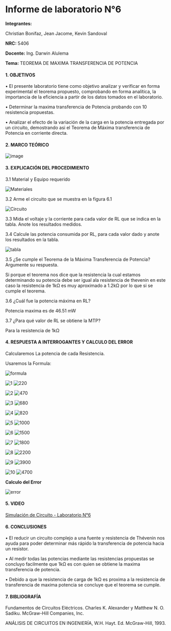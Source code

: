 # Informe de laboratorio N°6

**Integrantes:**

Christian Bonifaz, Jean Jacome, Kevin Sandoval

**NRC:** 5406

**Docente:** Ing. Darwin Alulema

**Tema:** TEOREMA DE MAXIMA TRANSFERENCIA DE POTENCIA

#### 1. OBJETIVOS 

•	El presente laboratorio tiene como objetivo analizar y verificar en forma experimental el teorema propuesto, comprobando en forma analítica, la importancia de la eficiencia a partir de los datos tomados en el laboratorio.

• Determinar la maxima transferencia de Potencia probando con 10 resistencia propuestas.

• Analizar  el  efecto  de  la  variación  de  la  carga  en  la  potencia  entregada  por  un circuito, demostrando asi el Teorema de Máxima transferencia de Potencia en corriente directa.

#### 2. MARCO TEÓRICO 

![image](https://user-images.githubusercontent.com/85208164/127431823-13ddadca-d2d6-48c0-86cc-dcf57c6158fc.png)


#### 3. EXPLICACIÓN DEL PROCEDIMIENTO

3.1 Material y Equipo requerido

![Materiales](https://user-images.githubusercontent.com/84586968/127574955-e0f767f8-0188-474c-b286-18ba7d8b5dcb.PNG)

3.2 Arme el circuito que se muestra en la figura 6.1

![Circuito](https://user-images.githubusercontent.com/84586968/127574957-76644fd9-b2c7-4f0b-bbc2-93e0e8b8937c.PNG)

3.3 Mida el voltaje y la corriente para cada valor de RL que se indica en la tabla. Anote los resultados medidos.

3.4 Calcule las potencia consumida por RL, para cada valor dado y anote los resultados en la tabla.

![tabla](https://user-images.githubusercontent.com/84586968/127574953-4f88d659-8047-4863-b21e-b0c9671773b2.PNG)

3.5 ¿Se cumple el Teorema de la Máxima Transferencia de Potencia? Argumente su respuesta.

Si porque el teorema nos dice que la resistencia la cual estamos determinando su potencia debe ser igual ala resistencia de thevenin en este caso la resistencia de 1kΩ es muy aproximado a 1.2kΩ por lo que si se cumple el teorema.

3.6 ¿Cuál fue la potencia máxima en RL?

Potencia maxima es de 46.51 mW

3.7 ¿Para qué valor de RL se obtiene la MTP?

Para la resistencia de 1kΩ

#### 4. RESPUESTA A INTERROGANTES Y CALCULO DEL ERROR
Calcularemos La potencia de cada Resistencia.

Usaremos la Formula:

![formula](https://user-images.githubusercontent.com/84586968/127576434-17243910-a258-486f-9473-6e69c0e00c48.PNG)


![1](https://user-images.githubusercontent.com/84586968/127574971-32188ba7-37af-4b7b-80e9-bd6b94ad0505.PNG)
![220](https://user-images.githubusercontent.com/84586968/127574947-4aee628f-9659-4a65-8216-0c2bacc06f29.PNG)

![2](https://user-images.githubusercontent.com/84586968/127574973-f9c0337d-25b8-40a4-8c17-0c6b1bfcd45f.PNG)
![470](https://user-images.githubusercontent.com/84586968/127574950-c6432948-554c-4fe0-a5ed-a0c93bd49d64.PNG)

![3](https://user-images.githubusercontent.com/84586968/127574974-ca2863c5-a6ce-4a14-95d4-05f9ddf5e7d9.PNG)
![680](https://user-images.githubusercontent.com/84586968/127574952-ea9ee70a-0cf3-4e30-a98e-f1b9e8f1d867.PNG)

![4](https://user-images.githubusercontent.com/84586968/127574976-bb7fe1ab-5e0f-41f4-9cc9-b81c0f688452.PNG)
![820](https://user-images.githubusercontent.com/84586968/127574954-971151c3-732d-4e27-9ee8-2fcda947d09f.PNG)

![5](https://user-images.githubusercontent.com/84586968/127574977-14ed5a06-1852-47ce-880a-3e89e1157aeb.PNG)
![1000](https://user-images.githubusercontent.com/84586968/127574956-7cb493bc-72ea-420c-84b8-08083b651d3f.PNG)

![6](https://user-images.githubusercontent.com/84586968/127574978-bd769558-7fcc-41f9-8b69-005560b0d86f.PNG)
![1500](https://user-images.githubusercontent.com/84586968/127574958-40168d48-228d-49d4-a0a3-4058dd89f7b3.PNG)

![7](https://user-images.githubusercontent.com/84586968/127574979-e4feaddb-eb91-42e5-b15a-6e63e329c696.PNG)
![1800](https://user-images.githubusercontent.com/84586968/127574959-84d94f16-a198-4eb3-93c3-f6c7273ba0e2.PNG)

![8](https://user-images.githubusercontent.com/84586968/127574981-7c01f08a-480f-4785-bbdb-0fdd8228f1c5.PNG)
![2200](https://user-images.githubusercontent.com/84586968/127574960-736d3645-598f-4f34-9c7c-0bb558df7fd7.PNG)

![9](https://user-images.githubusercontent.com/84586968/127574983-3dc94e65-b698-4708-9f14-a2b3812e788d.PNG)
![3900](https://user-images.githubusercontent.com/84586968/127574944-d72f6b1b-a975-42bf-b33b-2d6b53820e80.PNG)

![10](https://user-images.githubusercontent.com/84586968/127574970-0f9a38f5-174c-46f8-a14c-44188a966cb7.PNG)
![4700](https://user-images.githubusercontent.com/84586968/127574948-f5f9c2d1-f28e-4500-9e1f-dfefd3a91b33.PNG)

**Calculo del Error**

![error](https://user-images.githubusercontent.com/84586968/127574951-d0569612-20af-4dce-8c0f-1560e2dd9b76.PNG)

#### 5. VIDEO

[Simulación de Circuito - Laboratorio N°6](https://youtu.be/SFSP9qpPOiE "Simulación de Circuito - Laboratorio N°6")

#### 6. CONCLUSIONES 

•	El reducir un circuito complejo a una fuente y resistencia de Thévenin nos ayuda para poder determinar más rápido la transferencia de potencia hacia un resistor.

•	Al medir todas las potencias mediante las resistencias propuestas se concluyo facilmente que 1kΩ es con quien se obtiene la maxima transferencia de potencia.

• Debido a que la resistencia de carga de 1kΩ es proxima a la resistencia de transferencia de maxima potencia se concluye que el teorema se cumple. 


#### 7. BIBLIOGRAFÍA

Fundamentos de Circuitos Eléctricos. Charles K. Alexander y Matthew N. O. Sadiku. McGraw-Hill Companies, Inc.

ANÁLISIS DE CIRCUITOS EN INGENIERÍA, W.H. Hayt. Ed. McGraw-Hill, 1993.
